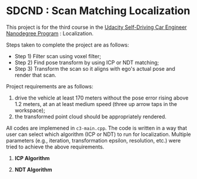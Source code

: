 # SDCND : Scan Matching Localization
This project is for the third course in the  [Udacity Self-Driving Car Engineer Nanodegree Program](https://www.udacity.com/course/c-plus-plus-nanodegree--nd213) : Localization. 

Steps taken to complete the project are as follows:
- Step 1) Filter scan using voxel filter;
- Step 2) Find pose transform by using ICP or NDT matching;
- Step 3) Transform the scan so it aligns with ego's actual pose and render that scan.

Project requirements are as follows:
 1) drive the vehicle at least 170 meters without the pose error rising above 1.2 meters, at an at least medium speed (three up arrow taps in the workspace); 
 2) the transformed point cloud should be appropriately rendered.
 
All codes are implemened in `c3-main.cpp`. The code is written in a way that user can select which algorithm (ICP or NDT) to run for localization. Multiple parameters (e.g., iteration, transformation epsilon, resolution, etc.) were tried to achieve the above requirements. 

1. **ICP Algorithm**


2. **NDT Algorithm**
